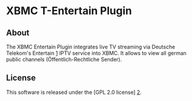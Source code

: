 XBMC T-Entertain Plugin
=======================

About
-----

The XBMC Entertain Plugin integrates live TV streaming via Deutsche Telekom's
Entertain [1] IPTV service into XBMC. It allows to view all german public
channels (Öffentlich-Rechtliche Sender).


License
-------
This software is released under the [GPL 2.0 license] [2].


[1]: http://www.entertain.de
[2]: http://www.gnu.org/licenses/gpl-2.0.html
